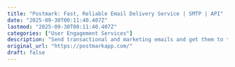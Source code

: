 ```yaml
---
title: "Postmark: Fast, Reliable Email Delivery Service | SMTP | API"
date: "2025-09-30T00:11:40.407Z"
lastmod: "2025-09-30T00:11:40.407Z"
categories: ["User Engagement Services"]
description: "Send transactional and marketing emails and get them to the inbox on time, every time. Postmark is a fast and reliable email delivery service for developers."
original_url: "https://postmarkapp.com/"
draft: false
---
```

